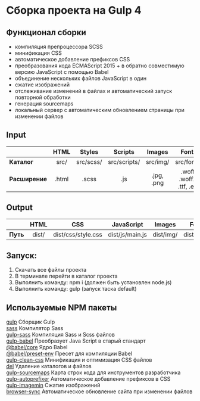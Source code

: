 # Сборка проекта на Gulp 4

## Функционал сборки
- компиляция препроцессора SCSS
- минификация CSS
- автоматическое добавление префиксов CSS
- преобразования кода ECMAScript 2015 + в обратно совместимую версию JavaScript с помощью Babel
- объединение нескольких файлов JavaScript в один
- сжатие изображений
- отслеживание изменений в файлах и автоматический запуск повторной обработки
- генерация sourcemaps
- локальный сервер с автоматическим обновлением страницы при изменении файлов

## Input
|| HTML | Styles | Scripts | Images | Fonts |
|:---|:------:|:-----:|:----:|:-----:|:-----:|
| **Каталог** | src/ | src/scss/ | src/scripts/ | src/img/ | src/fonts/ |
| **Расширение** | .html | .scss | .js | .jpg, .png| .woff, .woff2, .ttf, .eot|

## Output
|| HTML | CSS | JavaScript | Images | Fonts |
|:---|:------:|:-----:|:----:|:-----:|:-----:|
| **Путь** | dist/ | dist/css/style.css | dist/js/main.js | dist/img/ | dist/fonts/ |

## Запуск:  
1. Скачать все файлы проекта  
2. В терминале перейти в каталог проекта  
3. Выполнить команду: npm i (должен быть установлен node.js)  
4. Выполнить команду: gulp (запуск таска default)

## Используемые NPM пакеты
[gulp](https://www.npmjs.com/package/gulp) Сборщик Gulp   
[sass](https://www.npmjs.com/package/sass) Компилятор Sass  
[gulp-sass](https://www.npmjs.com/package/gulp-sass) Компиляция Sass и Scss файлов   
[gulp-babel](https://www.npmjs.com/package/gulp-babel) Преобразует Java Script в старый стандарт  
[@babel/core](https://www.npmjs.com/package/@babel/core) Ядро Babel  
[@babel/preset-env](https://www.npmjs.com/package/@babel/preset-env) Пресет для компиляции Babel  
[gulp-clean-css](https://www.npmjs.com/package/gulp-clean-css) Минификация и оптимизация CSS файлов   
[del](https://www.npmjs.com/package/del) Удаление каталогов и файлов  
[gulp-sourcemaps](https://www.npmjs.com/package/gulp-sourcemaps) Карта строк кода для инструментов  разработчика   
[gulp-autoprefixer](https://www.npmjs.com/package/gulp-autoprefixer) Автоматическое добавление префиксов в CSS   
[gulp-imagemin](https://www.npmjs.com/package/gulp-imagemin) Сжатие изображений    
[browser-sync](https://browsersync.io/docs/gulp) Автоматическое обновление сайта при изменении файлов  
